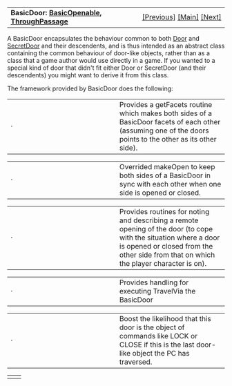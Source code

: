 <table width="100%" data-border="0" data-cellspacing="0"
data-cellpadding="3" data-bgcolor="#C0C0C0">
<colgroup>
<col style="width: 50%" />
<col style="width: 50%" />
</colgroup>
<tbody>
<tr>
<td style="text-align: left;"><strong>BasicDoor: <a
href="basicopenable.htm">BasicOpenable</a>, <a
href="throughpassage.htm">ThroughPassage</a><br />
</strong></td>
<td style="text-align: right;"><a href="door.htm">[Previous]</a> <a
href="generalintroduction.htm">[Main]</a> <a
href="notravelmessage.htm">[Next]</a></td>
</tr>
</tbody>
</table>

  
A BasicDoor encapsulates the behaviour common to both [Door](door.htm)
and [SecretDoor](secretdoor.htm) and their descendents, and is thus
intended as an abstract class containing the common behaviour of
door-like objects, rather than as a class that a game author would use
directly in a game. If you wanted to a special kind of door that didn't
fit either Door or SecretDoor (and their descendents) you might want to
derive it from this class.  
  
The framework provided by BasicDoor does the following:  
  

<table data-border="0" data-cellpadding="0" data-cellspacing="0">
<colgroup>
<col style="width: 50%" />
<col style="width: 50%" />
</colgroup>
<tbody>
<tr data-valign="top">
<td width="14">·</td>
<td>Provides a getFacets routine which makes both sides of a BasicDoor
facets of each other (assuming one of the doors points to the other as
its other side).  <br />
</td>
</tr>
</tbody>
</table>

<table data-border="0" data-cellpadding="0" data-cellspacing="0">
<colgroup>
<col style="width: 50%" />
<col style="width: 50%" />
</colgroup>
<tbody>
<tr data-valign="top">
<td width="14">·</td>
<td>Overrided makeOpen to keep both sides of a BasicDoor in sync with
each other when one side is opened or closed.  <br />
</td>
</tr>
</tbody>
</table>

<table data-border="0" data-cellpadding="0" data-cellspacing="0">
<colgroup>
<col style="width: 50%" />
<col style="width: 50%" />
</colgroup>
<tbody>
<tr data-valign="top">
<td width="14">·</td>
<td>Provides routines for noting and describing a remote opening of the
door (to cope with the situation where a door is opened or closed from
the other side from that on which the player character is on).  <br />
</td>
</tr>
</tbody>
</table>

<table data-border="0" data-cellpadding="0" data-cellspacing="0">
<colgroup>
<col style="width: 50%" />
<col style="width: 50%" />
</colgroup>
<tbody>
<tr data-valign="top">
<td width="14">·</td>
<td>Provides handling for executing TravelVia the BasicDoor  <br />
</td>
</tr>
</tbody>
</table>

<table data-border="0" data-cellpadding="0" data-cellspacing="0">
<colgroup>
<col style="width: 50%" />
<col style="width: 50%" />
</colgroup>
<tbody>
<tr data-valign="top">
<td width="14">·</td>
<td>Boost the likelihood that this door is the object of commands like
LOCK or CLOSE if this is the last door-like object the PC has traversed.
 <br />
</td>
</tr>
</tbody>
</table>

|     |     |
|-----|-----|
|     |     |

  
